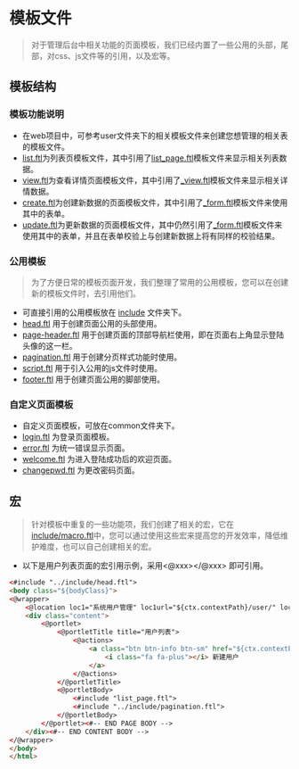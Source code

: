 # 模板文件

> 对于管理后台中相关功能的页面模板，我们已经内置了一些公用的头部，尾部，对css、js文件等的引用，以及宏等。

## 模板结构

### 模板功能说明

* 在web项目中，可参考user文件夹下的相关模板文件来创建您想管理的相关表的模板文件。
* [list.ftl]()为列表页模板文件，其中引用了[list_page.ftl]()模板文件来显示相关列表数据。
* [view.ftl]()为查看详情页面模板文件，其中引用了[_view.ftl]()模板文件来显示相关详情数据。
* [create.ftl]()为创建新数据的页面模板文件，其中引用了[_form.ftl]()模板文件来使用其中的表单。
* [update.ftl]()为更新数据的页面模板文件，其中仍然引用了[_form.ftl]()模板文件来使用其中的表单，并且在表单校验上与创建新数据上将有同样的校验结果。

### 公用模板

> 为了方便日常的模板页面开发，我们整理了常用的公用模板，您可以在创建新的模板文件时，去引用他们。

* 可直接引用的公用模板放在 [include]() 文件夹下。
* [head.ftl]() 用于创建页面公用的头部使用。
* [page-header.ftl]() 用于创建页面的顶部导航栏使用，即在页面右上角显示登陆头像的这一栏。
* [pagination.ftl]() 用于创建分页样式功能时使用。
* [script.ftl]() 用于引入公用的js文件时使用。
* [footer.ftl]() 用于创建页面公用的脚部使用。

### 自定义页面模板

* 自定义页面模板，可放在common文件夹下。
* [login.ftl]() 为登录页面模板。
* [error.ftl]() 为统一错误显示页面。
* [welcome.ftl]() 为进入登陆成功后的欢迎页面。
* [changepwd.ftl]() 为更改密码页面。

## 宏

> 针对模板中重复的一些功能项，我们创建了相关的宏，它在[include/macro.ftl]()中，您可以通过使用这些宏来提高您的开发效率，降低维护难度，也可以自己创建相关的宏。

* 以下是用户列表页面的宏引用示例，采用<@xxx>&lt;/@xxx> 即可引用。

```html
<#include "../include/head.ftl">
<body class="${bodyClass}">
<@wrapper>
    <@location loc1="系统用户管理" loc1url="${ctx.contextPath}/user/" loc2="用户列表" />
    <div class="content">
        <@portlet>
            <@portletTitle title="用户列表">
                <@actions>
                    <a class="btn btn-info btn-sm" href="${ctx.contextPath}/user/create">
                        <i class="fa fa-plus"></i> 新建用户
                    </a>
                </@actions>
            </@portletTitle>
            <@portletBody>
                <#include "list_page.ftl">
                <#include "../include/pagination.ftl">
            </@portletBody>
        </@portlet><#-- END PAGE BODY -->
    </div><#-- END CONTENT BODY -->
</@wrapper>
</body>
</html>
```